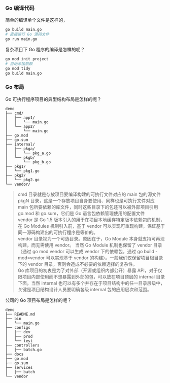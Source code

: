 
### Go 编译代码
简单的编译单个文件是这样的，
```bash
go build main.go
# 直接运行 Go 源码文件
go run main.go
```

复杂项目下 Go 程序的编译是怎样的呢？
```bash
go mod init project
# 自动添加依赖
go mod tidy
go build main.go
```

### Go 布局
Go 可执行程序项目的典型结构布局是怎样的呢？
```
demo
├── cmd/
│   ├── app1/
│   │   └── main.go
│   └── app2/
│       └── main.go
├── go.mod
├── go.sum
├── internal/
│   ├── pkga/
│   │   └── pkg_a.go
│   └── pkgb/
│       └── pkg_b.go
├── pkg1/
│   └── pkg1.go
├── pkg2/
│   └── pkg2.go
└── vendor/
```
> cmd 目录就是存放项目要编译构建的可执行文件对应的 main 包的源文件  
> pkgN 目录，这是一个存放项目自身要使用、同样也是可执行文件对应 main 包所要依赖的库文件，同时这些目录下的包还可以被外部项目引用  
> go.mod 和 go.sum，它们是 Go 语言包依赖管理使用的配置文件  
> vendor 是 Go 1.5 版本引入的用于在项目本地缓存特定版本依赖包的机制，在 Go Modules 机制引入前，基于 vendor 可以实现可重现构建，保证基于同一源码构建出的可执行程序是等价的。  
> vendor 目录视为一个可选目录。原因在于，Go Module 本身就支持可再现构建，而无需使用 vendor。 当然 Go Module 机制也保留了 vendor 目录（通过 go mod vendor 可以生成 vendor 下的依赖包，通过 go build -mod=vendor 可以实现基于 vendor 的构建）。一般我们仅保留项目根目录下的 vendor 目录，否则会造成不必要的依赖选择的复杂性。  
> Go 库项目的初衷是为了对外部（开源或组织内部公开）暴露 API，对于仅限项目内部使用而不想暴露到外部的包，可以放在项目顶层的 internal 目录下面。当然 internal 也可以有多个并存在于项目结构中的任一目录层级中，关键是项目结构设计人员要明确各级 internal 包的应用层次和范围。  

公司的 Go 项目布局是怎样的呢？  
```
demo
├── README.md
├── bin
│   └── main.go
├── configs
│   ├── dev
│   ├── prod
│   └── test
├── controllers
│   ├── batch.go
├── docs
├── go.mod
├── go.sum
├── services
│   ├── batch
└── vendor
```

